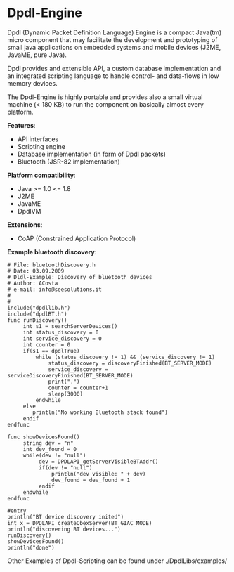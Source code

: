# Dpdl-Engine

Dpdl (Dynamic Packet Definition Language) Engine is a compact Java(tm) micro component that may facilitate the development and prototyping of small java applications on embedded systems and mobile devices (J2ME, JavaME, pure Java).

Dpdl provides and extensible API, a custom database implementation and an integrated scripting language to handle control- and data-flows in low memory devices.

The Dpdl-Engine is highly portable and provides also a small virtual machine (< 180 KB) to run the component on  basically almost every platform.

**Features**:
- API interfaces
- Scripting engine
- Database implementation (in form of Dpdl packets)
- Bluetooth (JSR-82 implementation)

**Platform compatibility**:
- Java >= 1.0 <= 1.8
- J2ME
- JavaME
- DpdlVM

**Extensions**:
- CoAP (Constrained Application Protocol)

 

**Example bluetooth discovery**:
```
# File: bluetoothDiscovery.h
# Date: 03.09.2009
# Dldl-Example: Discovery of bluetooth devices
# Author: ACosta
# e-mail: info@seesolutions.it
#
#
include("dpdllib.h")
include("dpdlBT.h")
func runDiscovery()
     int s1 = searchServerDevices()
     int status_discovery = 0
     int service_discovery = 0
     int counter = 0
     if(s1 == dpdlTrue)
	     while (status_discovery != 1) && (service_discovery != 1)
	         status_discovery = discoveryFinished(BT_SERVER_MODE)
	         service_discovery = serviceDiscoveryFinished(BT_SERVER_MODE)
	         print(".")
	         counter = counter+1
	         sleep(3000)
	     endwhile
     else
     	println("No working Bluetooth stack found")
     endif
endfunc

func showDevicesFound()
	 string dev = "n"
	 int dev_found = 0
     while(dev != "null")
          dev = DPDLAPI_getServerVisibleBTAddr()
          if(dev != "null")
              println("dev visible: " + dev)
			  dev_found = dev_found + 1
          endif
     endwhile
endfunc

#entry
println("BT device discovery inited")
int x = DPDLAPI_createObexServer(BT_GIAC_MODE)
println("discovering BT devices...")
runDiscovery()
showDevicesFound()
println("done")
```

Other Examples of Dpdl-Scripting can be found under ./DpdlLibs/examples/
